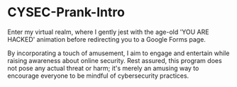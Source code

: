 # CYSEC-Prank-Intro

Enter my virtual realm, where I gently jest with the age-old 'YOU ARE HACKED' animation before redirecting you to a Google Forms page.

By incorporating a touch of amusement, I aim to engage and entertain while raising awareness about online security. Rest assured, this program does not pose any actual threat or harm; it's merely an amusing way to encourage everyone to be mindful of cybersecurity practices.

